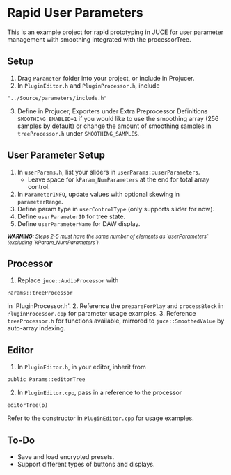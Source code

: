 # Rapid User Parameters

This is an example project for rapid prototyping in JUCE for user parameter management with smoothing integrated with the processorTree.

## Setup

1. Drag `Parameter` folder into your project, or include in Projucer.
2. In `PluginEditor.h` and `PluginProcessor.h`, include
``` 
"../Source/parameters/include.h"
```
3. Define in Projucer, Exporters under Extra Preprocessor Definitions `SMOOTHING_ENABLED=1` if you would like to use the smoothing array (256 samples by default) or change the amount of smoothing samples in `treeProcessor.h` under `SMOOTHING_SAMPLES`.

## User Parameter Setup

1. In `userParams.h`, list your sliders in `userParams::userParameters`.
   - Leave space for `kParam_NumParameters` at the end for total array control.
2. In `ParameterINFO`, update values with optional skewing in `parameterRange`.
3. Define param type in `userControlType` (only supports slider for now).
4. Define `userParameterID` for tree state.
5. Define `userParameterName` for DAW display.

*<sub>**WARNING:** Steps 2-5 must have the same number of elements as \`userParameters\` (excluding \`kParam_NumParameters\`).</sub>*

## Processor

1. Replace `juce::AudioProcessor` with 
```
Params::treeProcessor
``` 
in 'PluginProcessor.h'.
2. Reference the `prepareForPlay` and `processBlock` in `PluginProcessor.cpp` for parameter usage examples.
3. Reference `treeProcessor.h` for functions available, mirrored to `juce::SmoothedValue` by auto-array indexing.

## Editor

1. In `PluginEditor.h`, in your editor, inherit from 
```
public Params::editorTree
```
2. In `PluginEditor.cpp`, pass in a reference to the processor 
```
editorTree(p)
```

Refer to the constructor in `PluginEditor.cpp` for usage examples.

## To-Do

- Save and load encrypted presets.
- Support different types of buttons and displays.

